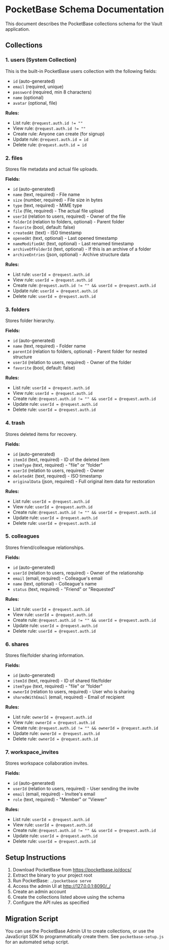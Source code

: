 # PocketBase Schema Documentation

This document describes the PocketBase collections schema for the Vault application.

## Collections

### 1. users (System Collection)
This is the built-in PocketBase users collection with the following fields:
- `id` (auto-generated)
- `email` (required, unique)
- `password` (required, min 8 characters)
- `name` (optional)
- `avatar` (optional, file)

**Rules:**
- List rule: `@request.auth.id != ""`
- View rule: `@request.auth.id != ""`
- Create rule: Anyone can create (for signup)
- Update rule: `@request.auth.id = id`
- Delete rule: `@request.auth.id = id`

### 2. files
Stores file metadata and actual file uploads.

**Fields:**
- `id` (auto-generated)
- `name` (text, required) - File name
- `size` (number, required) - File size in bytes
- `type` (text, required) - MIME type
- `file` (file, required) - The actual file upload
- `userId` (relation to users, required) - Owner of the file
- `folderId` (relation to folders, optional) - Parent folder
- `favorite` (bool, default: false)
- `createdAt` (text) - ISO timestamp
- `openedAt` (text, optional) - Last opened timestamp
- `nameModifiedAt` (text, optional) - Last renamed timestamp
- `archiveOfFolderId` (text, optional) - If this is an archive of a folder
- `archiveEntries` (json, optional) - Archive structure data

**Rules:**
- List rule: `userId = @request.auth.id`
- View rule: `userId = @request.auth.id`
- Create rule: `@request.auth.id != "" && userId = @request.auth.id`
- Update rule: `userId = @request.auth.id`
- Delete rule: `userId = @request.auth.id`

### 3. folders
Stores folder hierarchy.

**Fields:**
- `id` (auto-generated)
- `name` (text, required) - Folder name
- `parentId` (relation to folders, optional) - Parent folder for nested structure
- `userId` (relation to users, required) - Owner of the folder
- `favorite` (bool, default: false)

**Rules:**
- List rule: `userId = @request.auth.id`
- View rule: `userId = @request.auth.id`
- Create rule: `@request.auth.id != "" && userId = @request.auth.id`
- Update rule: `userId = @request.auth.id`
- Delete rule: `userId = @request.auth.id`

### 4. trash
Stores deleted items for recovery.

**Fields:**
- `id` (auto-generated)
- `itemId` (text, required) - ID of the deleted item
- `itemType` (text, required) - "file" or "folder"
- `userId` (relation to users, required) - Owner
- `deletedAt` (text, required) - ISO timestamp
- `originalData` (json, required) - Full original item data for restoration

**Rules:**
- List rule: `userId = @request.auth.id`
- View rule: `userId = @request.auth.id`
- Create rule: `@request.auth.id != "" && userId = @request.auth.id`
- Update rule: `userId = @request.auth.id`
- Delete rule: `userId = @request.auth.id`

### 5. colleagues
Stores friend/colleague relationships.

**Fields:**
- `id` (auto-generated)
- `userId` (relation to users, required) - Owner of the relationship
- `email` (email, required) - Colleague's email
- `name` (text, optional) - Colleague's name
- `status` (text, required) - "Friend" or "Requested"

**Rules:**
- List rule: `userId = @request.auth.id`
- View rule: `userId = @request.auth.id`
- Create rule: `@request.auth.id != "" && userId = @request.auth.id`
- Update rule: `userId = @request.auth.id`
- Delete rule: `userId = @request.auth.id`

### 6. shares
Stores file/folder sharing information.

**Fields:**
- `id` (auto-generated)
- `itemId` (text, required) - ID of shared file/folder
- `itemType` (text, required) - "file" or "folder"
- `ownerId` (relation to users, required) - User who is sharing
- `sharedWithEmail` (email, required) - Email of recipient

**Rules:**
- List rule: `ownerId = @request.auth.id`
- View rule: `ownerId = @request.auth.id`
- Create rule: `@request.auth.id != "" && ownerId = @request.auth.id`
- Update rule: `ownerId = @request.auth.id`
- Delete rule: `ownerId = @request.auth.id`

### 7. workspace_invites
Stores workspace collaboration invites.

**Fields:**
- `id` (auto-generated)
- `userId` (relation to users, required) - User sending the invite
- `email` (email, required) - Invitee's email
- `role` (text, required) - "Member" or "Viewer"

**Rules:**
- List rule: `userId = @request.auth.id`
- View rule: `userId = @request.auth.id`
- Create rule: `@request.auth.id != "" && userId = @request.auth.id`
- Update rule: `userId = @request.auth.id`
- Delete rule: `userId = @request.auth.id`

## Setup Instructions

1. Download PocketBase from https://pocketbase.io/docs/
2. Extract the binary to your project root
3. Run PocketBase: `./pocketbase serve`
4. Access the admin UI at http://127.0.0.1:8090/_/
5. Create an admin account
6. Create the collections listed above using the schema
7. Configure the API rules as specified

## Migration Script

You can use the PocketBase Admin UI to create collections, or use the JavaScript SDK to programmatically create them. See `pocketbase-setup.js` for an automated setup script.
